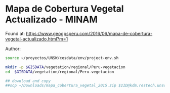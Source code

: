# Mapa de Cobertura Vegetal Actualizado - MINAM

Found at:
https://www.geogpsperu.com/2016/06/mapa-de-cobertura-vegetal-actualizado.html?m=1


Author:
```sh
source ~/proyectos/UNSW/cesdata/env/project-env.sh

mkdir -p $GISDATA/vegetation/regional/Peru-vegetacion
cd  $GISDATA/vegetation/regional/Peru-vegetacion

## download and copy
##scp ~/Downloads/mapa_cobertura_vegetal_2015.zip $zID@kdm.restech.unsw.edu.au:/srv/scratch/cesdata/gisdata/vegetation/regional/Peru-vegetacion
```
